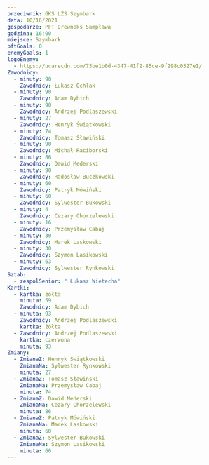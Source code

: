 ```yaml
---
przeciwnik: GKS LZS Szymbark
data: 10/16/2021
gospodarze: PFT Drewneks Sampława
godzina: 16:00
miejsce: Szymbark
pftGoals: 0
enemyGoals: 1
logoEnemy:
  - https://ucarecdn.com/73be1b0d-4347-41f2-85ce-9f298c0327e1/
Zawodnicy:
  - minuty: 90
    Zawodnicy: Łukasz Ochlak
  - minuty: 90
    Zawodnicy: Adam Dybich
  - minuty: 90
    Zawodnicy: Andrzej Podlaszewski
  - minuty: 27
    Zawodnicy: Henryk Świątkowski
  - minuty: 74
    Zawodnicy: Tomasz Sławiński
  - minuty: 90
    Zawodnicy: Michał Raciborski
  - minuty: 86
    Zawodnicy: Dawid Mederski
  - minuty: 90
    Zawodnicy: Radosław Buczkowski
  - minuty: 60
    Zawodnicy: Patryk Mówiński
  - minuty: 60
    Zawodnicy: Sylwester Bukowski
  - minuty: 4
    Zawodnicy: Cezary Chorzelewski
  - minuty: 16
    Zawodnicy: Przemysław Cabaj
  - minuty: 30
    Zawodnicy: Marek Laskowski
  - minuty: 30
    Zawodnicy: Szymon Lasikowski
  - minuty: 63
    Zawodnicy: Sylwester Rynkowski
Sztab:
  - zespolSenior: " Łukasz Wietecha"
Kartki:
  - kartka: żółta
    minuta: 59
    Zawodnicy: Adam Dybich
  - minuta: 93
    Zawodnicy: Andrzej Podlaszewski
    kartka: żółta
  - Zawodnicy: Andrzej Podlaszewski
    kartka: czerwona
    minuta: 93
Zmiany:
  - ZmianaZ: Henryk Świątkowski
    ZmianaNa: Sylwester Rynkowski
    minuta: 27
  - ZmianaZ: Tomasz Sławiński
    ZmianaNa: Przemysław Cabaj
    minuta: 74
  - ZmianaZ: Dawid Mederski
    ZmianaNa: Cezary Chorzelewski
    minuta: 86
  - ZmianaZ: Patryk Mówiński
    ZmianaNa: Marek Laskowski
    minuta: 60
  - ZmianaZ: Sylwester Bukowski
    ZmianaNa: Szymon Lasikowski
    minuta: 60
---
```

